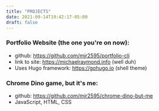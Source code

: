 ```yaml
---
title: "PROJECTS"
date: 2021-09-14T19:42:17-05:00
draft: false
---
```



### Portfolio Website (the one you're on now):
* github: https://github.com/mjr2595/portfolio-cli
* link to site: https://michaelraymond.info (well duh)
* Uses Hugo framework: https://gohugo.io (shell theme)

### Chrome Dino game, but it's me:
* github: https://github.com/mjr2595/chrome-dino-but-me
* JavaScript, HTML, CSS